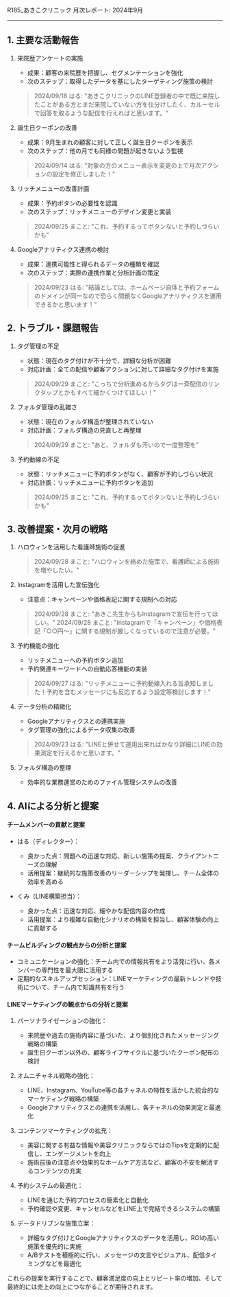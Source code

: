 R185_あきこクリニック 月次レポート: 2024年9月

---

## 1. 主要な活動報告

1. 来院歴アンケートの実施
   - 成果：顧客の来院歴を把握し、セグメンテーションを強化
   - 次のステップ：取得したデータを基にしたターゲティング施策の検討

   > 2024/09/18 はる: "あきこクリニックのLINE登録者の中で既に来院したことがある方とまだ来院していない方を仕分けしたく、カルーセルで回答を取るような配信を行えればと思います。"

2. 誕生日クーポンの改善
   - 成果：9月生まれの顧客に対して正しく誕生日クーポンを表示
   - 次のステップ：他の月でも同様の問題が起きないよう監視

   > 2024/09/14 はる: "対象の方のメニュー表示を変更の上で月次アクションの設定を修正しました！"

3. リッチメニューの改善計画
   - 成果：予約ボタンの必要性を認識
   - 次のステップ：リッチメニューのデザイン変更と実装

   > 2024/09/25 まこと: "これ、予約するってボタンないと予約しづらいかも"

4. Googleアナリティクス連携の検討
   - 成果：連携可能性と得られるデータの種類を確認
   - 次のステップ：実際の連携作業と分析計画の策定

   > 2024/09/23 はる: "結論としては、ホームページ自体と予約フォームのドメインが同一なので恐らく問題なくGoogleアナリティクスを運用できるかと思います！"

## 2. トラブル・課題報告

1. タグ管理の不足
   - 状態：現在のタグ付けが不十分で、詳細な分析が困難
   - 対応計画：全ての配信や顧客アクションに対して詳細なタグ付けを実施

   > 2024/09/29 まこと: "こっちで分析進めるからタグは一斉配信のリンクタップとかもすべて細かくつけてほしい！"

2. フォルダ管理の乱雑さ
   - 状態：現在のフォルダ構造が整理されていない
   - 対応計画：フォルダ構造の見直しと再整理

   > 2024/09/29 まこと: "あと、フォルダも汚いので一度整理を"

3. 予約動線の不足
   - 状態：リッチメニューに予約ボタンがなく、顧客が予約しづらい状況
   - 対応計画：リッチメニューに予約ボタンを追加

   > 2024/09/25 まこと: "これ、予約するってボタンないと予約しづらいかも"

## 3. 改善提案・次月の戦略

1. ハロウィンを活用した看護師施術の促進
   > 2024/09/28 まこと: "ハロウィンを絡めた施策で、看護師による施術を増やしたい。"

2. Instagramを活用した宣伝強化
   - 注意点：キャンペーンや価格表記に関する規制への対応
   > 2024/09/28 まこと: "あきこ先生からもInstagramで宣伝を行ってほしい。"
   > 2024/09/28 まこと: "Instagramで「キャンペーン」や価格表記「○○円～」に関する規制が厳しくなっているので注意が必要。"

3. 予約機能の強化
   - リッチメニューへの予約ボタン追加
   - 予約関連キーワードへの自動応答機能の実装
   > 2024/09/27 はる: "リッチメニューに予約動線入れる旨承知しました！予約を含むメッセージにも反応するよう設定等検討します！"

4. データ分析の精緻化
   - Googleアナリティクスとの連携実施
   - タグ管理の強化によるデータ収集の改善
   > 2024/09/23 はる: "LINEと併せて運用出来ればかなり詳細にLINEの効果測定を行えるかと思います。"

5. フォルダ構造の整理
   - 効率的な業務運営のためのファイル管理システムの改善

## 4. AIによる分析と提案

#### チームメンバーの貢献と提案

- はる（ディレクター）：
  - 良かった点：問題への迅速な対応、新しい施策の提案、クライアントニーズの理解
  - 活用提案：継続的な施策改善のリーダーシップを発揮し、チーム全体の効率を高める

- くみ（LINE構築担当）：
  - 良かった点：迅速な対応、細やかな配信内容の作成
  - 活用提案：より複雑な自動化シナリオの構築を担当し、顧客体験の向上に貢献する

#### チームビルディングの観点からの分析と提案
- コミュニケーションの強化：チーム内での情報共有をより活発に行い、各メンバーの専門性を最大限に活用する
- 定期的なスキルアップセッション：LINEマーケティングの最新トレンドや技術について、チーム内で知識共有を行う

#### LINEマーケティングの観点からの分析と提案
1. パーソナライゼーションの強化：
   - 来院歴や過去の施術内容に基づいた、より個別化されたメッセージング戦略の構築
   - 誕生日クーポン以外の、顧客ライフサイクルに基づいたクーポン配布の検討

2. オムニチャネル戦略の強化：
   - LINE、Instagram、YouTube等の各チャネルの特性を活かした統合的なマーケティング戦略の構築
   - Googleアナリティクスとの連携を活用し、各チャネルの効果測定と最適化

3. コンテンツマーケティングの拡充：
   - 美容に関する有益な情報や美容クリニックならではのTipsを定期的に配信し、エンゲージメントを向上
   - 施術前後の注意点や効果的なホームケア方法など、顧客の不安を解消するコンテンツの充実

4. 予約システムの最適化：
   - LINEを通じた予約プロセスの簡素化と自動化
   - 予約確認や変更、キャンセルなどをLINE上で完結できるシステムの構築

5. データドリブンな施策立案：
   - 詳細なタグ付けとGoogleアナリティクスのデータを活用し、ROIの高い施策を優先的に実施
   - A/Bテストを積極的に行い、メッセージの文言やビジュアル、配信タイミングなどを最適化

これらの提案を実行することで、顧客満足度の向上とリピート率の増加、そして最終的には売上の向上につながることが期待されます。